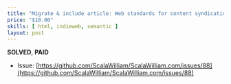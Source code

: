 ```yaml
---
title: "Migrate & include article: Web standards for content syndication"
price: "$10.00"
skills: [ html, indieweb, semantic ]
layout: post
---
```


**SOLVED**, **PAID**

- Issue: [https://github.com/ScalaWilliam/ScalaWilliam.com/issues/88](https://github.com/ScalaWilliam/ScalaWilliam.com/issues/88)
